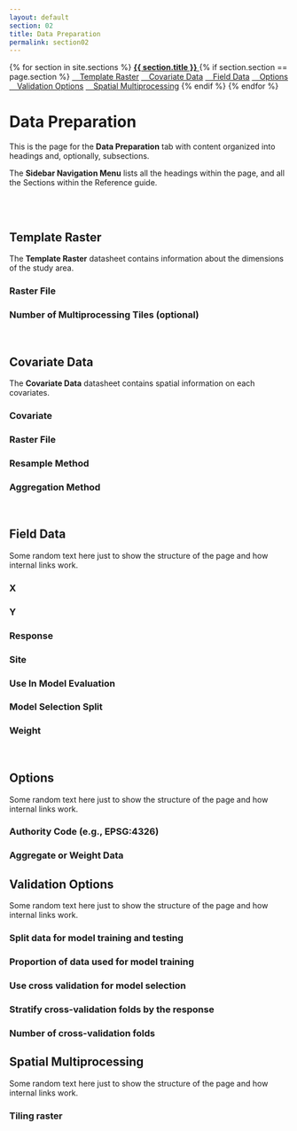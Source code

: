 ```yaml
---
layout: default
section: 02
title: Data Preparation
permalink: section02
---
```



<!--- Sidebar Navigation Menu --->
<div class="sidenav">
    {% for section in site.sections %}
        <a href="{{site.baseurl}}{{ section.url }}"> <b>{{ section.title }}</b> </a>
        {% if section.section == page.section %}
            <a href="#heading01"> &emsp;Template Raster</a>
            <a href="#heading02"> &emsp;Covariate Data</a>
            <a href="#heading03"> &emsp;Field Data</a>
            <a href="#heading04"> &emsp;Options</a>
            <a href="#heading05"> &emsp;Validation Options</a>
            <a href="#heading06"> &emsp;Spatial Multiprocessing</a>
        {% endif %}
    {% endfor %}
</div>

# **Data Preparation**

This is the page for the **Data Preparation** tab with content organized into headings and, optionally, subsections.

The **Sidebar Navigation Menu** lists all the headings within the page, and all the Sections within the Reference guide. 

<br>
<br>

<p id="heading01"> <h2>Template Raster</h2> </p>

The **Template Raster** datasheet contains information about the dimensions of the study area.

### Raster File

### Number of Multiprocessing Tiles (optional)

<br>

<p id="heading02"> <h2>Covariate Data</h2> </p>

The **Covariate Data** datasheet contains spatial information on each covariates.

### Covariate

### Raster File

### Resample Method

### Aggregation Method

<br>

<p id="heading03"> <h2>Field Data</h2> </p>

Some random text here just to show the structure of the page and how internal links work.

### X

### Y

### Response

### Site

### Use In Model Evaluation

### Model Selection Split

### Weight

<br>

<p id="heading04"> <h2>Options</h2> </p>

Some random text here just to show the structure of the page and how internal links work.

### Authority Code (e.g., EPSG:4326)

### Aggregate or Weight Data

<p id="heading05"> <h2>Validation Options</h2> </p>

Some random text here just to show the structure of the page and how internal links work.

### Split data for model training and testing

### Proportion of data used for model training

### Use cross validation for model selection

### Stratify cross-validation folds by the response

### Number of cross-validation folds

<p id="heading06"> <h2>Spatial Multiprocessing</h2> </p>

Some random text here just to show the structure of the page and how internal links work.

### Tiling raster